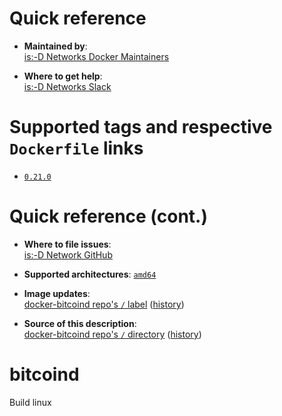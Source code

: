 # Quick reference

-	**Maintained by**:  
	[is:-D Networks Docker Maintainers](https://github.com/isdnetworks/docker-bitcoind)

-	**Where to get help**:  
	[is:-D Networks Slack](https://isdnetworks.slack.com)

# Supported tags and respective `Dockerfile` links

-	[`0.21.0`](https://github.com/isdnetworks/docker-bitcoind/blob/master/Dockerfile)

# Quick reference (cont.)

-	**Where to file issues**:  
	[is:-D Network GitHub](https://github.com/isdnetworks/docker-bitcoind/issues)

-	**Supported architectures**:
	[`amd64`](https://hub.docker.com/r/isdnetworks/bitcoind/)

-	**Image updates**:  
	[docker-bitcoind repo's `/` label](https://github.com/isdnetworks/docker-bitcoind/issues) ([history](https://github.com/isdnetworks/docker-bitcoind/commits/master))  

-	**Source of this description**:  
	[docker-bitcoind repo's `/` directory](https://github.com/isdnetworks/docker-bitcoind) ([history](https://github.com/isdnetworks/docker-bitcoind/commits/master))  

# bitcoind

Build linux

